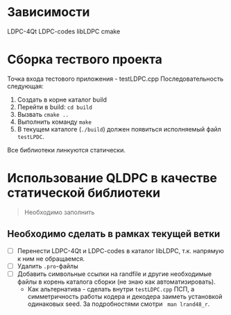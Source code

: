 # Зависимости

LDPC-4Qt LDPC-codes libLDPC cmake

# Сборка тествого проекта

Точка входа тестового приложения - testLDPC.cpp
Последовательность следующая:

1. Создать в корне каталог build
2. Перейти в build: `cd build`
3. Вызвать `cmake ..`
4. Выполнить команду `make`
5. В текущем каталоге (`./build`) должен появиться исполняемый файл `testLPDC`.

Все библиотеки линкуются статически.

# Использование QLDPC в качестве статической библиотеки

> Необходимо заполнить

## Необходимо сделать в рамках текущей ветки

- [ ] Перенести LDPC-4Qt и LDPC-codes в каталог libLDPC, т.к. напрямую к ним не обращаемся.
- [ ] Удалить `.pro`-файлы
- [ ] Добавить символьные ссылки на randfile и другие необходимые файлы в корень каталога сборки (не знаю как автоматизировать).
    - Как альтернатива - сделать внутри `testLDPC.cpp` ПСП, а симметричность работы кодера и декодера заиметь установкой одинаковых seed. За подробностями смотри ` man lrand48_r`.

